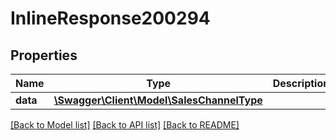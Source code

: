 # InlineResponse200294

## Properties
Name | Type | Description | Notes
------------ | ------------- | ------------- | -------------
**data** | [**\Swagger\Client\Model\SalesChannelType**](SalesChannelType.md) |  | [optional] 

[[Back to Model list]](../../README.md#documentation-for-models) [[Back to API list]](../../README.md#documentation-for-api-endpoints) [[Back to README]](../../README.md)


